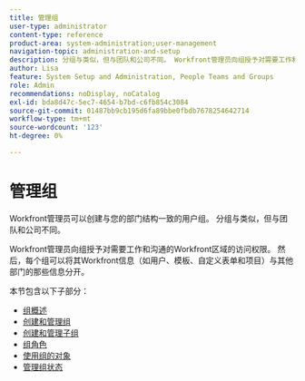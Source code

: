 ```yaml
---
title: 管理组
user-type: administrator
content-type: reference
product-area: system-administration;user-management
navigation-topic: administration-and-setup
description: 分组与类似，但与团队和公司不同。 Workfront管理员向组授予对需要工作和沟通的Workfront区域的访问权限。
author: Lisa
feature: System Setup and Administration, People Teams and Groups
role: Admin
recommendations: noDisplay, noCatalog
exl-id: bda8d47c-5ec7-4654-b7bd-c6fb854c3084
source-git-commit: 01487bb9cb195d6fa89bbe0fbdb7678254642714
workflow-type: tm+mt
source-wordcount: '123'
ht-degree: 0%

---
```


# 管理组

Workfront管理员可以创建与您的部门结构一致的用户组。 分组与类似，但与团队和公司不同。

Workfront管理员向组授予对需要工作和沟通的Workfront区域的访问权限。 然后，每个组可以将其Workfront信息（如用户、模板、自定义表单和项目）与其他部门的那些信息分开。

本节包含以下子部分：

* [组概述](../../administration-and-setup/manage-groups/groups-overview/groups-overview.md)
* [创建和管理组](../../administration-and-setup/manage-groups/create-and-manage-groups/create-and-manage-groups.md)
* [创建和管理子组](../../administration-and-setup/manage-groups/create-and-manage-subgroups/create-and-manage-subgroups.md)
* [组角色](../../administration-and-setup/manage-groups/group-roles/group-roles.md)
* [使用组的对象](../../administration-and-setup/manage-groups/work-with-group-objects/work-with-a-groups-objects.md)
* [管理组状态](../../administration-and-setup/manage-groups/manage-group-statuses/manage-group-statuses.md)
